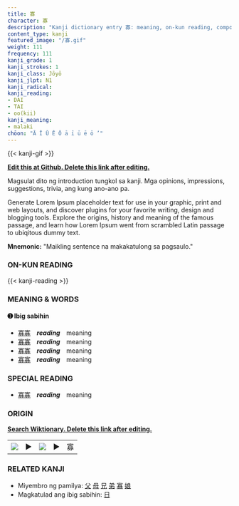 ```yaml
---
title: 寡
character: 寡
description: "Kanji dictionary entry 寡: meaning, on-kun reading, compounds, origin, related kanji"
content_type: kanji
featured_image: "/寡.gif"
weight: 111
frequency: 111
kanji_grade: 1
kanji_strokes: 1
kanji_class: Jōyō
kanji_jlpt: N1
kanji_radical: 
kanji_reading: 
- DAI
- TAI
- oo(kii)
kanji_meaning:
- malaki
chōon: "Ā Ī Ū Ē Ō ā ī ū ē ō ’"
---
```

[//]: # (Don't edit the line below. Kanji animated GIF code is automatically generated.)
{{< kanji-gif >}}

[//]: # (Edit below this line.)

**[Edit this at Github. Delete this link after editing.](https://github.com/tim0g/tim/tree/main/content/kanji/寡/index.md)**

Magsulat dito ng introduction tungkol sa kanji. Mga opinions, impressions, suggestions, trivia, ang kung ano-ano pa.

Generate Lorem Ipsum placeholder text for use in your graphic, print and web layouts, and discover plugins for your favorite writing, design and blogging tools. Explore the origins, history and meaning of the famous passage, and learn how Lorem Ipsum went from scrambled Latin passage to ubiqitous dummy text.
 
**Mnemonic:** "Maikling sentence na makakatulong sa pagsaulo."

### ON-KUN READING

[//]: # (Don't edit the line below. ON-KUN READING code is automatically generated.)
{{< kanji-reading >}}

### MEANING & WORDS

#### ➊ **Ibig sabihin**
  - [寡](../寡)[寡](../寡)　***reading***　meaning
  - [寡](../寡)[寡](../寡)　***reading***　meaning
  - [寡](../寡)[寡](../寡)　***reading***　meaning
  - [寡](../寡)[寡](../寡)　***reading***　meaning

### SPECIAL READING
  - [寡](../寡)[寡](../寡)　***reading***　meaning

### ORIGIN

**[Search Wiktionary. Delete this link after editing.](https://wiktionary.org/wiki/寡)**
<table class="kanji-table"><tr><td>
<img src="60px-寡-bronze.svg.png">
</td><td>▶</td><td>
<img src="60px-寡-oracle.svg.png">
</td><td>▶</td>
<td class="kanji-origin">寡</td>
</tr></table>

### RELATED KANJI
- Miyembro ng pamilya: [父](../父) [母](../母) [兄](../兄) [弟](../弟) [寡](../寡) [娘](../娘)
- Magkatulad ang ibig sabihin: [日](../日)
